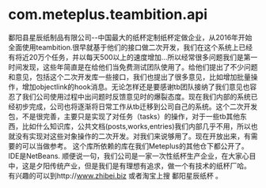 # com.meteplus.teambition.api
鄱阳县星辰纸制品有限公司--中国最大的纸杯定制纸杯定做企业，从2016年开始全面使用teambition.很早就基于他们的接口做二次开发，我们在这个系统上已经有将近20万个任务，并以每天500以上的速度增加...所以经常很多问题我们是第一时间发现，这些年简直是在给他们当免费测试团队使用了。给他们提出了不少问题和意见，包括这个二次开发库一些接口，我们也提出了很多意见，比如增加批量操作，增加objectlink的hook消息。无论怎样还是要感谢tb团队接纳了我们意见也容忍了我们公司使用过程中出问题时反馈意见时的爆裂态度。现在我们内部的系统已经初步完成，公司也将逐渐将日常工作从tb迁移到公司自己的系统。这个二次开发包，不是很完善，主要只是实现了对任务（tasks）的操作，对于一些tb其他东西，比如什么知识库，公共文档(posts,works,entries)我们内部几乎不用，所以也就没有实现对这些对象操作的二次开发。对我们来说够用了。现在开放出来，有需要的可以当做参考。
这个库所依赖的库在我们Meteplus的其他仓下都公开了。
IDE是NetBeans.
顺便说一句，我们公司是一家一次性纸杯生产企业，在大家心目中，这是夕阳传统产业，但是我们是有理想有追求，做一个有技术的纸杯厂哈。
有兴趣的可以到http://www.zhibei.biz 或者淘宝上搜 鄱阳星辰纸杯 。
